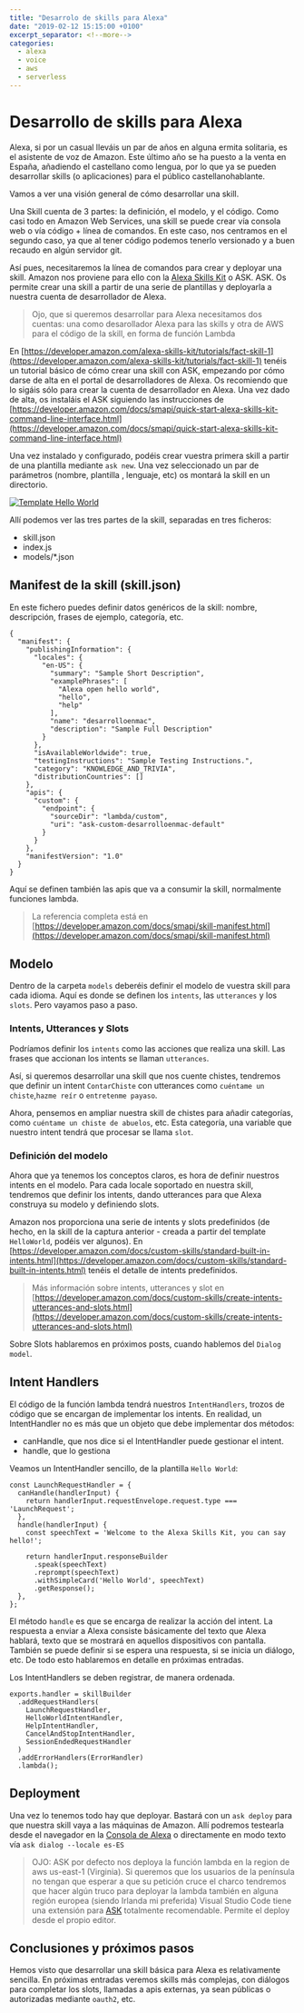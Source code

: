 ```yaml
---
title: "Desarrolo de skills para Alexa"
date: "2019-02-12 15:15:00 +0100"
excerpt_separator: <!--more-->
categories:
  - alexa
  - voice
  - aws
  - serverless
---
```


# Desarrollo de skills para Alexa

Alexa, si por un casual lleváis un par de años en alguna ermita solitaria, es el asistente de voz de Amazon. Este último año se ha puesto a la venta en España, añadiendo el castellano como lengua, por lo que ya se pueden desarrollar skills (o aplicaciones) para el público castellanohablante.

Vamos a ver una visión general de cómo desarrollar una skill.

<!-- more -->

Una Skill cuenta de 3 partes: la definición, el modelo, y el código. Como casi todo en Amazon Web Services, una skill se puede crear vía consola web o vía código + línea de comandos. En este caso, nos centramos en el segundo caso, ya que al tener código podemos tenerlo versionado y a buen recaudo en algún servidor git.

Así pues, necesitaremos la línea de comandos para crear y deployar una skill. Amazon nos proviene para ello con la [Alexa Skills Kit](https://developer.amazon.com/alexa-skills-kit) o ASK.  ASK. Os permite crear una skill a partir de una serie de plantillas y deployarla a nuestra cuenta de desarrollador de Alexa.

> Ojo, que si queremos desarrollar para Alexa necesitamos dos cuentas: una como desarollador Alexa para las skills y otra de AWS para el código de la skill, en forma de función Lambda

En [https://developer.amazon.com/alexa-skills-kit/tutorials/fact-skill-1](https://developer.amazon.com/alexa-skills-kit/tutorials/fact-skill-1) tenéis un tutorial básico de cómo crear una skill con ASK, empezando por cómo darse de alta en el portal de desarrolladores de Alexa. Os recomiendo que lo sigáis sólo para crear la cuenta de desarrollador en Alexa. Una vez dado de alta, os instaláis el ASK siguiendo las instrucciones de [https://developer.amazon.com/docs/smapi/quick-start-alexa-skills-kit-command-line-interface.html](https://developer.amazon.com/docs/smapi/quick-start-alexa-skills-kit-command-line-interface.html)

Una vez instalado y configurado, podéis crear vuestra primera skill a partir de una plantilla mediante `ask new`. Una vez seleccionado un par de parámetros (nombre, plantilla , lenguaje, etc) os montará la skill en un directorio.

[![Template Hello World](/images/2019-02-12-desarrollo-skills-alexa/hello-world.png)](/images/2019-02-12-desarrollo-skills-alexa/hello-world.png)

Allí podemos ver las tres partes de la skill, separadas en tres ficheros:

* skill.json
* index.js
* models/*.json

## Manifest de la skill (skill.json)

En este fichero puedes definir datos genéricos de la skill: nombre, descripción, frases de ejemplo, categoría, etc.

    {
      "manifest": {
        "publishingInformation": {
          "locales": {
            "en-US": {
              "summary": "Sample Short Description",
              "examplePhrases": [
                "Alexa open hello world",
                "hello",
                "help"
              ],
              "name": "desarrolloenmac",
              "description": "Sample Full Description"
            }
          },
          "isAvailableWorldwide": true,
          "testingInstructions": "Sample Testing Instructions.",
          "category": "KNOWLEDGE_AND_TRIVIA",
          "distributionCountries": []
        },
        "apis": {
          "custom": {
            "endpoint": {
              "sourceDir": "lambda/custom",
              "uri": "ask-custom-desarrolloenmac-default"
            }
          }
        },
        "manifestVersion": "1.0"
      }
    }

Aquí se definen también las apis que va a consumir la skill, normalmente funciones lambda.

> La referencia completa está en [https://developer.amazon.com/docs/smapi/skill-manifest.html](https://developer.amazon.com/docs/smapi/skill-manifest.html)

## Modelo

Dentro de la carpeta `models` deberéis definir el modelo de vuestra skill para cada idioma. Aquí es donde se definen los `intents`, las `utterances` y los `slots`. Pero vayamos paso a paso.

### Intents, Utterances y Slots

Podríamos definir los `intents` como las acciones que realiza una skill. Las frases que accionan los intents se llaman `utterances`.

Así, si queremos desarrollar una skill que nos cuente chistes, tendremos que definir un intent `ContarChiste`  con utterances como `cuéntame un chiste`,`hazme reír` o `entretenme payaso`.

Ahora, pensemos en ampliar nuestra skill de chistes para añadir categorías, como `cuéntame un chiste de abuelos`, etc. Esta categoría, una variable  que nuestro intent tendrá que procesar se llama `slot`.

### Definición del modelo

Ahora que ya tenemos los conceptos claros, es hora de definir nuestros intents en el modelo. Para cada locale soportado en nuestra skill, tendremos que definir los intents, dando utterances para que Alexa construya su modelo y definiendo slots.

Amazon nos proporciona una serie de intents y slots predefinidos (de hecho, en la skill de la captura anterior - creada a partir del template `HelloWorld`, podéis ver algunos).  En [https://developer.amazon.com/docs/custom-skills/standard-built-in-intents.html](https://developer.amazon.com/docs/custom-skills/standard-built-in-intents.html) tenéis el detalle de intents predefinidos.

> Más información sobre intents, utterances y slot en [https://developer.amazon.com/docs/custom-skills/create-intents-utterances-and-slots.html](https://developer.amazon.com/docs/custom-skills/create-intents-utterances-and-slots.html)

Sobre Slots hablaremos en próximos posts, cuando hablemos del `Dialog model`.

## Intent Handlers

El código de la función lambda tendrá nuestros `IntentHandlers`, trozos de código que se encargan de implementar los intents.
En realidad, un IntentHandler no es más que un objeto que debe implementar dos métodos:

* canHandle, que nos dice si el IntentHandler puede gestionar el intent.
* handle, que lo gestiona

Veamos un IntentHandler sencillo, de la plantilla `Hello World`:

    const LaunchRequestHandler = {
      canHandle(handlerInput) {
        return handlerInput.requestEnvelope.request.type === 'LaunchRequest';
      },
      handle(handlerInput) {
        const speechText = 'Welcome to the Alexa Skills Kit, you can say hello!';

        return handlerInput.responseBuilder
          .speak(speechText)
          .reprompt(speechText)
          .withSimpleCard('Hello World', speechText)
          .getResponse();
      },
    };

El método `handle` es que se encarga de realizar la acción del intent. La respuesta a enviar a Alexa consiste básicamente del texto que Alexa hablará, texto que se mostrará en aquellos dispositivos con pantalla. También se puede definir si se espera una respuesta, si se inicia un diálogo, etc. De todo esto hablaremos en detalle en próximas entradas.

Los IntentHandlers se deben registrar, de manera ordenada.

    exports.handler = skillBuilder
      .addRequestHandlers(
        LaunchRequestHandler,
        HelloWorldIntentHandler,
        HelpIntentHandler,
        CancelAndStopIntentHandler,
        SessionEndedRequestHandler
      )
      .addErrorHandlers(ErrorHandler)
      .lambda();

## Deployment

Una vez lo tenemos todo hay que deployar. Bastará con un `ask deploy` para que nuestra skill vaya a las máquinas de Amazon. Allí podremos testearla desde el navegador en la [Consola de Alexa](https://developer.amazon.com/alexa) o directamente en modo texto  vía `ask dialog --locale es-ES`

> OJO: ASK por defecto nos deploya la función lambda en la region de aws us-east-1 (Virginia). Si queremos que los usuarios de la península no tengan que esperar a que su petición cruce el charco tendremos que hacer algún truco para deployar la lambda también en alguna región europea (siendo Irlanda mi preferida)
> Visual Studio Code tiene una extensión para [ASK](https://github.com/alexa/ask-toolkit-for-vscode) totalmente recomendable. Permite el deploy desde el propio editor.

## Conclusiones y próximos pasos

Hemos visto que desarrollar una skill básica para Alexa es relativamente sencilla. En próximas entradas veremos skills más complejas, con diálogos para completar los slots, llamadas a apis externas, ya sean públicas o autorizadas mediante `oauth2`, etc.